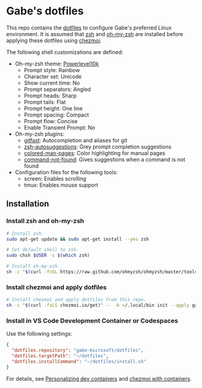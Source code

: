 # Gabe's dotfiles

This repo contains the [dotfiles](https://dotfiles.github.io/) to configure Gabe's preferred Linux environment. It is assumed that [zsh](https://www.zsh.org/) and [oh-my-zsh](https://github.com/ohmyzsh/ohmyzsh/) are installed before applying these dotfiles using [chezmoi](https://www.chezmoi.io/).

The following shell customizations are defined:
- Oh-my-zsh theme: [Powerlevel10k](https://github.com/romkatv/powerlevel10k)
  - Prompt style: Rainbow
  - Character set: Unicode
  - Show current time: No
  - Prompt separators: Angled
  - Prompt heads: Sharp
  - Prompt tails: Flat
  - Prompt height: One line
  - Prompt spacing: Compact
  - Prompt flow: Concise
  - Enable Transient Prompt: No
- Oh-my-zsh plugins:
  - [gitfast](https://github.com/ohmyzsh/ohmyzsh/tree/master/plugins/gitfast): Autocompletion and aliases for git
  - [zsh-autosuggestions](https://github.com/zsh-users/zsh-autosuggestions): Grey prompt completion suggestions
  - [colored-man-pages](https://github.com/ohmyzsh/ohmyzsh/tree/master/plugins/colored-man-pages): Color highlighting for manual pages
  - [command-not-found](https://github.com/ohmyzsh/ohmyzsh/tree/master/plugins/command-not-found): Gives suggestions when a command is not found
- Configuration files for the following tools:
  - screen: Enables scrolling
  - tmux: Enables mouse support

## Installation

### Install zsh and oh-my-zsh

```bash
# Install zsh.
sudo apt-get update && sudo apt-get install --yes zsh

# Set default shell to zsh.
sudo chsh $USER -s $(which zsh)

# Install oh-my-zsh.
sh -c "$(curl -fsSL https://raw.github.com/ohmyzsh/ohmyzsh/master/tools/install.sh)"
```

### Install chezmoi and apply dotfiles

```bash
# Install chezmoi and apply dotfiles from this repo.
sh -c "$(curl -fsLS chezmoi.io/get)" -- -b ~/.local/bin init --apply gabe-microsoft
```

### Install in VS Code Development Container or Codespaces

Use the following settings:

```json
{
  "dotfiles.repository": "gabe-microsoft/dotfiles",
  "dotfiles.targetPath": "~/dotfiles",
  "dotfiles.installCommand": "~/dotfiles/install.sh"
}
```

For details, see [Personalizing dev containers](https://code.visualstudio.com/docs/remote/containers#_personalizing-with-dotfile-repositories) and [chezmoi with containers](https://www.chezmoi.io/user-guide/machines/containers-and-vms/).
